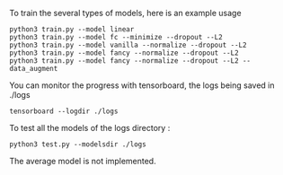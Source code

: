 
To train the several types of models, here is an example usage 

    python3 train.py --model linear
    python3 train.py --model fc --minimize --dropout --L2
    python3 train.py --model vanilla --normalize --dropout --L2
    python3 train.py --model fancy --normalize --dropout --L2
    python3 train.py --model fancy --normalize --dropout --L2 --data_augment

You can monitor the progress with tensorboard, the logs being saved in ./logs

    tensorboard --logdir ./logs


To test all the models of the logs directory :

    python3 test.py --modelsdir ./logs

The average model is not implemented.
